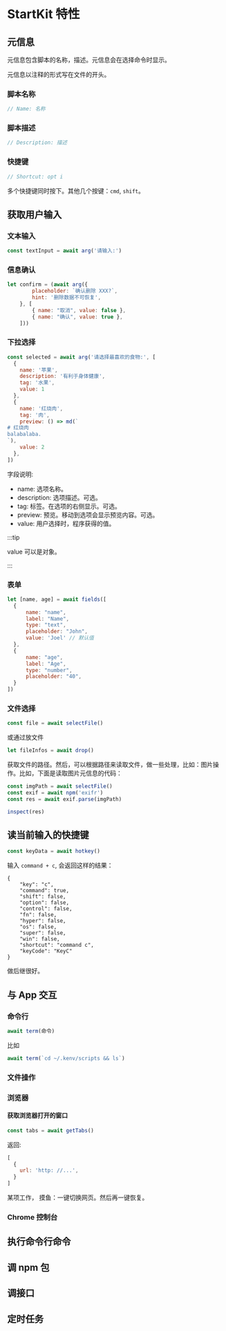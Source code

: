 # StartKit 特性


## 元信息
元信息包含脚本的名称，描述。元信息会在选择命令时显示。

元信息以注释的形式写在文件的开头。

### 脚本名称
```js
// Name: 名称
```

### 脚本描述
```js
// Description: 描述
```

### 快捷键
```js
// Shortcut: opt i
```

多个快捷键同时按下。其他几个按键：`cmd`, `shift`。

## 获取用户输入
### 文本输入
```js
const textInput = await arg('请输入:')
```

### 信息确认
```js
let confirm = (await arg({
        placeholder: `确认删除 XXX?`,
        hint: '删除数据不可恢复',
    }, [
        { name: "取消", value: false },
        { name: "确认", value: true },
    ]))
```

### 下拉选择
```js
const selected = await arg('请选择最喜欢的食物:', [
  {
    name: '苹果',
    description: '有利于身体健康',
    tag: '水果',
    value: 1
  },
  {
    name: '红烧肉',
    tag: '肉',
    preview: () => md(`
# 红烧肉
balabalaba.
`),
    value: 2
  },
])
```

字段说明: 
* name: 选项名称。
* description: 选项描述。可选。
* tag: 标签。在选项的右侧显示。可选。
* preview: 预览。移动到选项会显示预览内容。可选。
* value: 用户选择时，程序获得的值。

:::tip

value 可以是对象。

:::

### 表单
```js
let [name, age] = await fields([
  {
      name: "name",
      label: "Name",
      type: "text",
      placeholder: "John",
      value: 'Joel' // 默认值
  },
  {
      name: "age",
      label: "Age",
      type: "number",
      placeholder: "40",
  }
])
```

### 文件选择
```js
const file = await selectFile()
```

或通过放文件
```js
let fileInfos = await drop()
```

获取文件的路径。然后，可以根据路径来读取文件，做一些处理，比如：图片操作。比如，下面是读取图片元信息的代码：
```js
const imgPath = await selectFile()
const exif = await npm('exifr')
const res = await exif.parse(imgPath)

inspect(res)
```

## 读当前输入的快捷键
```js
const keyData = await hotkey()
```

输入 `command + c`, 会返回这样的结果：
```
{
	"key": "c",
	"command": true,
	"shift": false,
	"option": false,
	"control": false,
	"fn": false,
	"hyper": false,
	"os": false,
	"super": false,
	"win": false,
	"shortcut": "command c",
	"keyCode": "KeyC"
}
```

做后继很好。

## 与 App 交互
### 命令行
```js
await term(命令)
```

比如
```js
await term(`cd ~/.kenv/scripts && ls`)
```

### 文件操作

### 浏览器
#### 获取浏览器打开的窗口
```js
const tabs = await getTabs()
```

返回:
```js
[
  {
    url: 'http: //...',
  }
]
```

某项工作，
摸鱼：一键切换网页。然后再一键恢复。


### Chrome 控制台

## 执行命令行命令


## 调 npm 包

## 调接口


## 定时任务

